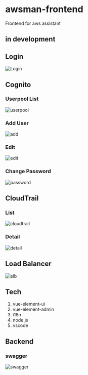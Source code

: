 # awsman-frontend
Frontend for aws assistant

## in development

## Login
![Login](https://github.com/cereskou/awsman-frontend/blob/main/docs/images/login.png)

## Cognito 
### Userpool List
![userpool](https://github.com/cereskou/awsman-frontend/blob/main/docs/images/cognito.png)

### Add User
![add](https://github.com/cereskou/awsman-frontend/blob/main/docs/images/cognito-new.png)

### Edit
![edit](https://github.com/cereskou/awsman-frontend/blob/main/docs/images/cognito-edit.png)

### Change Password
![password](https://github.com/cereskou/awsman-frontend/blob/main/docs/images/cognito-pass.png)

## CloudTrail
### List
![cloudtrail](https://github.com/cereskou/awsman-frontend/blob/main/docs/images/cloudtrail.png)

### Detail
![detail](https://github.com/cereskou/awsman-frontend/blob/main/docs/images/cloudtrail-detail.png)

## Load Balancer
![elb](https://github.com/cereskou/awsman-frontend/blob/main/docs/images/elb.png)

## Tech
1. vue-element-ui
1. vue-element-admin
1. i18n
1. node.js
1. vscode

## Backend 
### swagger 
![swagger](https://github.com/cereskou/awsman-frontend/blob/main/docs/images/swagger.png)
